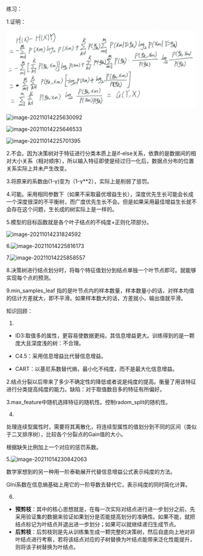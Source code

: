 练习：

1.证明：

![image-20211014225607612](\images\image-20211014225607612.png)



![image-20211014225630092](C:\Users\86188\AppData\Roaming\Typora\typora-user-images\image-20211014225630092.png)

![image-20211014225646533](C:\Users\86188\AppData\Roaming\Typora\typora-user-images\image-20211014225646533.png)

![image-20211014225701395](C:\Users\86188\AppData\Roaming\Typora\typora-user-images\image-20211014225701395.png)

2.不会。因为决策树对于特征进行分类本质上是if-else关系，依靠的是数据间的相对大小关系（相对顺序），所以输入特征即使是经过归一化后，数据点分布的位置关系实际上并未产生改变。

3.将原来的系数由(1-γ)变为（1-γ**2），实际上是削弱了惩罚。

4.可能。采用相同参数下（如果不采取最优增益生长），深度优先生长可能会长成一个深度很深的不平衡树，而广度优先生长不会。但是如果采用最佳增益生长就不会存在这个问题，生长成的树实际上是一样的。

5.模型的目标函数就是各个叶子结点的不纯度+正则化项部分。

![image-20211014231824592](C:\Users\86188\AppData\Roaming\Typora\typora-user-images\image-20211014231824592.png)

6.![image-20211014225816173](C:\Users\86188\AppData\Roaming\Typora\typora-user-images\image-20211014225816173.png)



7.![image-20211014225858557](C:\Users\86188\AppData\Roaming\Typora\typora-user-images\image-20211014225858557.png)

8.决策树进行结点划分时，将每个特征值划分到结点单独一个叶节点即可。就能够实现每个点的预测。

9.min_samples_leaf 指的是叶节点内的样本数量，样本数量小的话，对样本均值的估计方差就大，即不平滑。如果样本数大的话，方差就小，输出值就平滑。



知识回顾：

1.

- ID3:取值多的属性，更容易使数据更纯，其信息增益更大。训练得到的是一颗庞大且深度浅的树：不合理。

- C4.5：采用信息增益比代替信息增益。

- CART：以基尼系数替代熵，最小化不纯度，而不是最大化信息增益。

2.结点分裂以后带来了多少不确定性的降低或者说是纯度的提高。衡量了用该特征进行分类提高纯度的能力。缺陷：对于取值数目多的特征有所偏好。

3.max_feature中随机选择特征的随机性。控制radom_split的随机性。

4.

处理连续型属性时，需要将其离散化，将连续型属性的值划分到不同的区间（类似于二叉排序树），比较各个分裂点的Gain值的大小。

根据缺失比例加上一个对应的惩罚系数。

5.![image-20211014230842063](C:\Users\86188\AppData\Roaming\Typora\typora-user-images\image-20211014230842063.png)

数学家想到的另一种用一阶泰勒展开代替信息增益公式表示纯度的方法。

GIni系数在信息熵基础上用它的一阶导数去替代它，表示纯度的同时简化计算。

6.

- **预剪枝**：其中的核心思想就是，在每一次实际对结点进行进一步划分之前，先采用验证集的数据来验证如果划分是否能提高划分的准确性。如果不能，就把结点标记为叶结点并退出进一步划分；如果可以就继续递归生成节点。
- **后剪枝**：后剪枝则是先从训练集生成一颗完整的决策树，然后自底向上地对非叶结点进行考察，若将该结点对应的子树替换为叶结点能带来泛化性能提升，则将该子树替换为叶结点。
